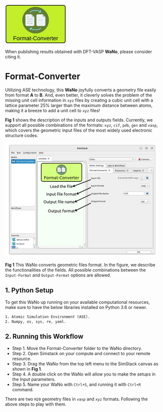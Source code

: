 ![Format-Converter WaNo logo](https://raw.githubusercontent.com/KIT-Workflows/Format-Converter/main/Format-Converter.png)

When publishing results obtained with DFT-VASP **WaNo**, please consider citing it.


# Format-Converter

Utilizing ASE technology, this **WaNo** joyfully converts a geometry file easily from format **A** to **B**. And, even better, it cleverly solves the problem of the missing unit cell information in `xyz` files by creating a cubic unit cell with a lattice parameter 25% larger than the maximum distance between atoms, making it a breeze to add a unit cell to `xyz` files!


**Fig 1** shows the description of the inputs and outputs fields. Currently, we support all possible combinations of the formats: `xyz`, `cif`, `pdb`, `gen` and `vasp`, which covers the geometric input files of the most widely used electronic structure codes.

![Semantic description of image](Wano-Format_Converter.png)

**Fig 1** This WaNo converts geometric files format. In the figure, we describe the functionalities of the fields. All possible combinations between the `Input-Format` and `Output-Format` options are allowed.

## 1. Python Setup
To get this WaNo up running on your available computational resources, make sure to have the below libraries installed on Python 3.6 or newer.

```
1. Atomic Simulation Environment (ASE).
2. Numpy, os, sys, re, yaml. 
```

## 2. Running this Workflow

- Step 1. Move the Format-Converter folder to the WaNo directory. 
- Step 2. Open Simstack on your compute and connect to your remote resource.
- Step 3. Drag the WaNo from the top left menu to the SimStack canvas as shown in **Fig 1**.
- Step 4. A double click on the WaNo will allow you to make the setups in the Input parameters.
- Step 5. Name your WaNo with `Ctrl+S`, and running it with `Ctrl+R` command.

There are two `H20` geometry files in `vasp` and `xyz` formats. Following the above steps to play with them. 
